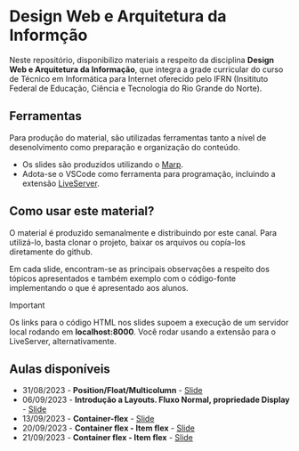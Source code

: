 # Design Web e Arquitetura da Informção

Neste repositório, disponibilizo materiais a respeito da disciplina **Design Web e Arquitetura da Informação**, que integra a grade curricular do curso de Técnico em Informática para Internet oferecido pelo IFRN (Insitituto Federal de Educação, Ciência e Tecnologia do Rio Grande do Norte).

## Ferramentas

Para produção do material, são utilizadas ferramentas tanto a nível de desenolvimento como preparação e organização do conteúdo.

- Os slides são produzidos utilizando o [Marp](https://marp.app/).
- Adota-se o VSCode como ferramenta para programação, incluindo a extensão [LiveServer](https://marketplace.visualstudio.com/items?itemName=yandeu.five-server).

## Como usar este material?

O material é produzido semanalmente e distribuindo por este canal. Para utilizá-lo, basta clonar o projeto, baixar os arquivos ou copía-los diretamente do github. 

Em cada slide, encontram-se as principais observações a respeito dos tópicos apresentados e também exemplo com o código-fonte implementando o que é apresentado aos alunos.

> [!IMPORTANT]
> Os links para o código HTML nos slides supoem a execução de um servidor local rodando em **localhost:8000**. Você rodar usando a extensão para o LiveServer, alternativamente.

## Aulas disponíveis

- 31/08/2023 - **Position/Float/Multicolumn** - [Slide](slides/aula01/aula01.pdf)
- 06/09/2023 - **Introdução a Layouts. Fluxo Normal, propriedade Display** - [Slide](slides/aula01/aula01.pdf)
- 13/09/2023 - **Container-flex** - [Slide](slides/aula02/aula02.pdf)
- 20/09/2023 - **Container flex - Item flex** - [Slide](slides/aula03/aula03.pdf)
- 21/09/2023 - **Container flex - Item flex** - [Slide](slides/aula04/aula04.pdf)